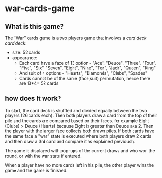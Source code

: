 # war-cards-game
## What is this game?
The "War" cards game is a two players game that involves a *card deck*.
*card deck*: 
  - size: 52 cards
  - appearance:
      * Each card have a face of 13 option -
          "Ace", "Deuce", "Three", "Four", "Five", "Six", "Seven", "Eight", "Nine", "Ten", "Jack", "Queen", "King"
      * And suit of 4 options -
          "Hearts", "Diamonds", "Clubs", "Spades"
      * Cards cannot be of the same (face,suit) permutation, hence there are 13*4= 52 cards.
   
  ## how does it work?
  To start, the card deck is shuffled and divided equally between the two players (26 cards each).
  Then both players draw a card from the top of their pile and the cards are compared based on their faces.
  for example Eight (Clubs) > Deuce (Hearts) because Eight is greater than Deuce aka 2.
  Then the player with the larger face collects both drawn piles.
  If both cards have the same face a "war" state is executed where both players draw 2 cards and then draw a 3rd card and compare it as explained previously.

  The game is displayed with pop-ups of the current draws and who won the round, or with the war state if entered. 

  When a player have no more cards left in his pile, the other player wins the game and the game is finished.

